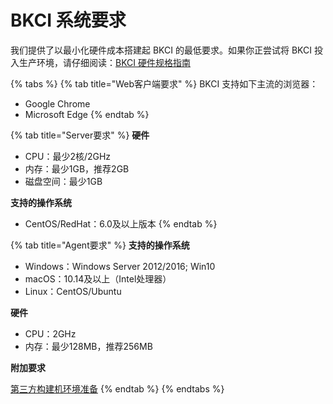 # BKCI 系统要求

我们提供了以最小化硬件成本搭建起 BKCI 的最低要求。如果你正尝试将 BKCI 投入生产环境，请仔细阅读：[BKCI 硬件规格指南](hardware.md)

{% tabs %}
{% tab title="Web客户端要求" %}
BKCI 支持如下主流的浏览器：

* Google Chrome
* Microsoft Edge
{% endtab %}

{% tab title="Server要求" %}
**硬件**

* CPU：最少2核/2GHz
* 内存：最少1GB，推荐2GB
* 磁盘空间：最少1GB

**支持的操作系统**

* CentOS/RedHat：6.0及以上版本
{% endtab %}

{% tab title="Agent要求" %}
**支持的操作系统**

* Windows：Windows Server 2012/2016; Win10
* macOS：10.14及以上（Intel处理器）
* Linux：CentOS/Ubuntu

**硬件**

* CPU：2GHz
* 内存：最少128MB，推荐256MB

**附加要求**

[第三方构建机环境准备](../../services/pools/self-hosted-agents/prepara-agent.md)
{% endtab %}
{% endtabs %}

